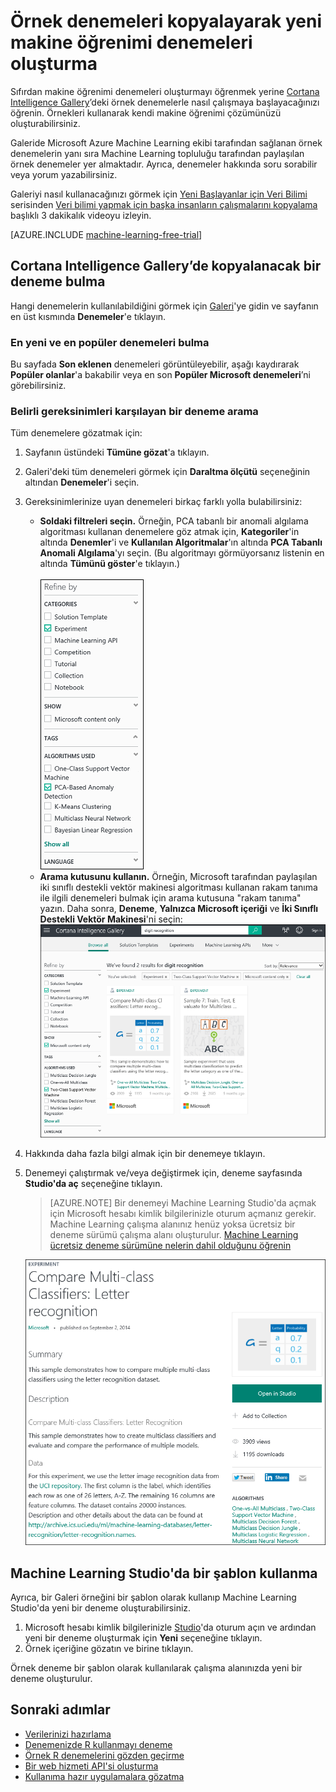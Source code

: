 <properties
    pageTitle="Örnek makine öğrenimi denemelerini kopyalama | Microsoft Azure"
    description="Cortana Intelligence Gallery ve Microsoft Azure Machine Learning ile yeni denemeler oluşturmak için örnek makine öğrenimi denemelerini nasıl kullanacağınızı öğrenin."
    services="machine-learning"
    documentationCenter=""
    authors="cjgronlund"
    manager="paulettm"
    editor="cgronlun"/>

<tags
    ms.service="machine-learning"
    ms.workload="data-services"
    ms.tgt_pltfrm="na"
    ms.devlang="na"
    ms.topic="get-started-article"
    ms.date="08/17/2016"
    ms.author="cgronlun;chhavib;olgali"/>

# Örnek denemeleri kopyalayarak yeni makine öğrenimi denemeleri oluşturma
Sıfırdan makine öğrenimi denemeleri oluşturmayı öğrenmek yerine [Cortana Intelligence Gallery](http://gallery.cortanaintelligence.com/)’deki örnek denemelerle nasıl çalışmaya başlayacağınızı öğrenin. Örnekleri kullanarak kendi makine öğrenimi çözümünüzü oluşturabilirsiniz.

Galeride Microsoft Azure Machine Learning ekibi tarafından sağlanan örnek denemelerin yanı sıra Machine Learning topluluğu tarafından paylaşılan örnek denemeler yer almaktadır. Ayrıca, denemeler hakkında soru sorabilir veya yorum yazabilirsiniz.

Galeriyi nasıl kullanacağınızı görmek için [Yeni Başlayanlar için Veri Bilimi](machine-learning-data-science-for-beginners-the-5-questions-data-science-answers.md) serisinden [Veri bilimi yapmak için başka insanların çalışmalarını kopyalama](machine-learning-data-science-for-beginners-copy-other-peoples-work-to-do-data-science.md) başlıklı 3 dakikalık videoyu izleyin.

[AZURE.INCLUDE [machine-learning-free-trial](../../includes/machine-learning-free-trial.md)]

## Cortana Intelligence Gallery’de kopyalanacak bir deneme bulma

Hangi denemelerin kullanılabildiğini görmek için [Galeri](http://gallery.cortanaintelligence.com/)'ye gidin ve sayfanın en üst kısmında **Denemeler**'e tıklayın.

### En yeni ve en popüler denemeleri bulma

Bu sayfada **Son eklenen** denemeleri görüntüleyebilir, aşağı kaydırarak **Popüler olanlar**'a bakabilir veya en son **Popüler Microsoft denemeleri**’ni görebilirsiniz.

### Belirli gereksinimleri karşılayan bir deneme arama

Tüm denemelere gözatmak için:

1. Sayfanın üstündeki **Tümüne gözat**'a tıklayın.
2. Galeri'deki tüm denemeleri görmek için **Daraltma ölçütü** seçeneğinin altından **Denemeler**'i seçin.
3. Gereksinimlerinize uyan denemeleri birkaç farklı yolla bulabilirsiniz:
    * **Soldaki filtreleri seçin.** Örneğin, PCA tabanlı bir anomali algılama algoritması kullanan denemelere göz atmak için, **Kategoriler**'in altında **Denemler**'i ve **Kullanılan Algoritmalar**'ın altında **PCA Tabanlı Anomali Algılama**'yı seçin. (Bu algoritmayı görmüyorsanız listenin en altında **Tümünü göster**'e tıklayın.)<br></br>
      ![](./media/machine-learning-sample-experiments/refine-the-view.png)
    *  **Arama kutusunu kullanın.** Örneğin, Microsoft tarafından paylaşılan iki sınıflı destekli vektör makinesi algoritması kullanan rakam tanıma ile ilgili denemeleri bulmak için arama kutusuna "rakam tanıma" yazın. Daha sonra, **Deneme**, **Yalnızca Microsoft içeriği** ve **İki Sınıflı Destekli Vektör Makinesi**'ni seçin:
      ![](./media/machine-learning-sample-experiments/search-for-experiments.png) 
4. Hakkında daha fazla bilgi almak için bir denemeye tıklayın.
5. Denemeyi çalıştırmak ve/veya değiştirmek için, deneme sayfasında **Studio'da aç** seçeneğine tıklayın.

    > [AZURE.NOTE] Bir denemeyi Machine Learning Studio'da açmak için Microsoft hesabı kimlik bilgilerinizle oturum açmanız gerekir. Machine Learning çalışma alanınız henüz yoksa ücretsiz bir deneme sürümü çalışma alanı oluşturulur. [Machine Learning ücretsiz deneme sürümüne nelerin dahil olduğunu öğrenin](https://azure.microsoft.com/pricing/details/machine-learning/)

    ![](./media/machine-learning-sample-experiments/example-experiment.png) 


## Machine Learning Studio'da bir şablon kullanma

Ayrıca, bir Galeri örneğini bir şablon olarak kullanıp Machine Learning Studio'da yeni bir deneme oluşturabilirsiniz.

1. Microsoft hesabı kimlik bilgilerinizle [Studio](https://studio.azureml.net)'da oturum açın ve ardından yeni bir deneme oluşturmak için **Yeni** seçeneğine tıklayın.
2. Örnek içeriğine gözatın ve birine tıklayın.

Örnek deneme bir şablon olarak kullanılarak çalışma alanınızda yeni bir deneme oluşturulur.

## Sonraki adımlar
- [Verilerinizi hazırlama](machine-learning-data-science-import-data.md)
- [Denemenizde R kullanmayı deneme](machine-learning-r-quickstart.md)
- [Örnek R denemelerini gözden geçirme](machine-learning-r-csharp-web-service-examples.md)
- [Bir web hizmeti API'si oluşturma](machine-learning-publish-a-machine-learning-web-service.md)
- [Kullanıma hazır uygulamalara gözatma](https://datamarket.azure.com/browse?query=machine+learning)



<!--HONumber=Aug16_HO4-->


